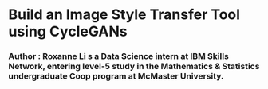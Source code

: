 <h1>Build an Image Style Transfer Tool using CycleGANs</h1>
<h3>Author : Roxanne Li s a Data Science intern at IBM Skills Network, entering level-5 study in the Mathematics & Statistics undergraduate Coop program at McMaster University.</h3>
